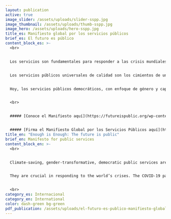```yaml
---
layout: publication
active: true
image_slider: /assets/uploads/slider-sspp.jpg
image_thumbnail: /assets/uploads/thumb-sspp.jpg
image_hero: /assets/uploads/hero-sspp.jpg
title_es: Manifiesto global por los servicios públicos
brief_es: El futuro es público
content_block_es: >-
  <br>


  Los servicios son fundamentales para responder a las crisis mundiales. La pandemia de COVID-19 ha puesto de manifiesto las consecuencias de décadas de privatización y comercialización de servicios públicos esenciales. Este es un momento crucial para construir servicios públicos como parte de una recuperación justa y una transición hacia una economía y una sociedad más sostenibles y resilientes.


  Los servicios públicos universales de calidad son los cimientos de una sociedad justa y equitativa. Constituyen un pacto social que aplica los valores fundamentales de solidaridad, igualdad y dignidad humana, y como tales deben ser reconocidos en un nueva constitución.


  Hoy, los servicios públicos democráticos, con enfoque de género y capaces de afrontar la emergencia son posibles. ¡Únete al movimiento creciente!


  <br>


  ##### [Conoce el Manifiesto aquí](https://futureispublic.org/wp-content/uploads/2021/10/El-futuro-es-publico-Manifiesto-global-por-los-servicios-publicos.pdf)


  ##### [Firma el Manifiesto Global por los Servicios Públicos aquí](https://docs.google.com/forms/d/e/1FAIpQLSdR7wGA3AWHl7LQVurN8jHv1CXlJJbnCY3ZxOCxbbJ18OBJ7w/viewform)
title_en: "Enough is Enough: The future is public"
brief_en: Manifesto for public services
content_block_en: >-
  <br>


  Climate-saving, gender-transformative, democratic public services are possible 


  They are crucial in responding to the world’s crises. The COVID-19 pandemic has cast into stark relief the consequences of decades of privatisation and commercialisation of essential public services. This is a crucial moment to build public services as part of a just recovery and transition to a more sustainable and resilient economy and society. Let’s unite together to make this happen. Join the growing movement.


  <br>
category_es: Internacional
category_en: International
color: dash-green bg-green
pdf_publication: /assets/uploads/el-futuro-es-publico-manifiesto-global-por-los-servicios-publicos.pdf
---
```

